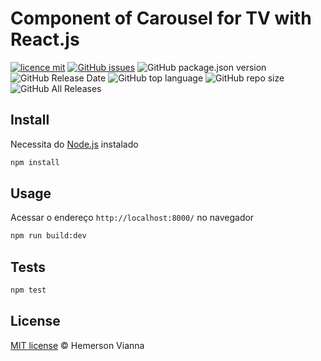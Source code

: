 # Component of Carousel for TV with React.js

[![licence mit](https://img.shields.io/badge/license-MIT-blue.svg?style=flat-square)](http://hemersonvianna.mit-license.org/)
[![GitHub issues](https://img.shields.io/github/issues/sxsarena/carousel-smarttv-angular-react.svg)](https://github.com/sxsarena/carousel-smarttv-angular-react/issues)
![GitHub package.json version](https://img.shields.io/github/package-json/v/sxsarena/carousel-smarttv-angular-react.svg)
![GitHub Release Date](https://img.shields.io/github/release-date/sxsarena/carousel-smarttv-angular-react.svg)
![GitHub top language](https://img.shields.io/github/languages/top/sxsarena/carousel-smarttv-angular-react.svg)
![GitHub repo size](https://img.shields.io/github/repo-size/sxsarena/carousel-smarttv-angular-react.svg)
![GitHub All Releases](https://img.shields.io/github/downloads/sxsarena/carousel-smarttv-angular-react/total.svg)

## Install

Necessita do [Node.js](https://nodejs.org/) instalado

```bash
npm install
```

## Usage

Acessar o endereço `http://localhost:8000/` no navegador

```bash
npm run build:dev
```

## Tests

```bash
npm test
```

## License

[MIT license](http://hemersonvianna.mit-license.org/) © Hemerson Vianna
